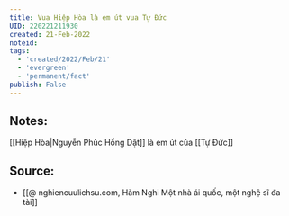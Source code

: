 ```yaml
---
title: Vua Hiệp Hòa là em út vua Tự Đức
UID: 220221211930
created: 21-Feb-2022
noteid:
tags:
  - 'created/2022/Feb/21'
  - 'evergreen'
  - 'permanent/fact'
publish: False
---
```

## Notes:
[[Hiệp Hòa|Nguyễn Phúc Hồng Dật]] là em út của [[Tự Đức]]

## Source:
- [[@ nghiencuulichsu.com, Hàm Nghi Một nhà ái quốc, một nghệ sĩ đa tài]]




